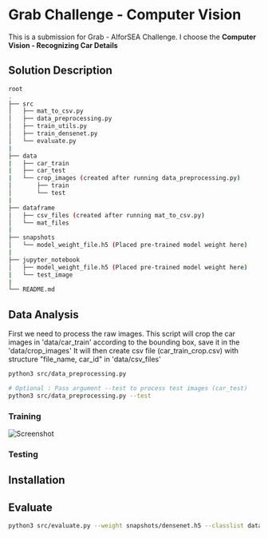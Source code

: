 # Grab Challenge - Computer Vision

This is a submission for Grab - AIforSEA Challenge. I choose the **Computer Vision - Recognizing Car Details**

## Solution Description
```bash
root
.
├── src
│   ├── mat_to_csv.py
│   ├── data_preprocessing.py
│   ├── train_utils.py
│   ├── train_densenet.py
│   └── evaluate.py
|
├── data
|   ├── car_train
|   ├── car_test
|   └── crop_images (created after running data_preprocessing.py)
│       ├── train
│       └── test
|
├── dataframe
│   ├── csv_files (created after running mat_to_csv.py)
│   └── mat_files
|
├── snapshots
│   └── model_weight_file.h5 (Placed pre-trained model weight here)
|
├── jupyter_notebook
│   ├── model_weight_file.h5 (Placed pre-trained model weight here)
|   └── test_image
|
└── README.md
```
## Data Analysis

First we need to process the raw images.
This script will crop the car images in 'data/car_train' according to the bounding box, save it in the 'data/crop_images'
It will then create csv file (car_train_crop.csv) with structure "file_name, car_id" in 'data/csv_files'

```bash
python3 src/data_preprocessing.py

# Optional : Pass argument --test to process test images (car_test)
python3 src/data_preprocessing.py --test
```

### Training

![Screenshot](jupyter_notebook/test_image/screenshot.png)

### Testing

## Installation

## Evaluate

```bash
python3 src/evaluate.py --weight snapshots/densenet.h5 --classlist data/csv_files/class.csv
```
